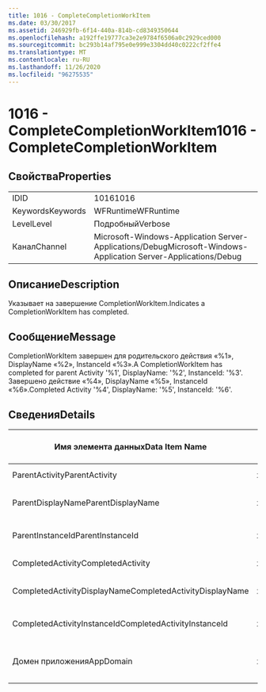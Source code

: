 ```yaml
---
title: 1016 - CompleteCompletionWorkItem
ms.date: 03/30/2017
ms.assetid: 246929fb-6f14-440a-814b-cd8349350644
ms.openlocfilehash: a192ffe19777ca3e2e9784f6506a0c2929ced000
ms.sourcegitcommit: bc293b14af795e0e999e3304dd40c0222cf2ffe4
ms.translationtype: MT
ms.contentlocale: ru-RU
ms.lasthandoff: 11/26/2020
ms.locfileid: "96275535"
---
```

# <a name="1016---completecompletionworkitem"></a><span data-ttu-id="2bd5e-102">1016 - CompleteCompletionWorkItem</span><span class="sxs-lookup"><span data-stu-id="2bd5e-102">1016 - CompleteCompletionWorkItem</span></span>

## <a name="properties"></a><span data-ttu-id="2bd5e-103">Свойства</span><span class="sxs-lookup"><span data-stu-id="2bd5e-103">Properties</span></span>  
  
|||  
|-|-|  
|<span data-ttu-id="2bd5e-104">ID</span><span class="sxs-lookup"><span data-stu-id="2bd5e-104">ID</span></span>|<span data-ttu-id="2bd5e-105">1016</span><span class="sxs-lookup"><span data-stu-id="2bd5e-105">1016</span></span>|  
|<span data-ttu-id="2bd5e-106">Keywords</span><span class="sxs-lookup"><span data-stu-id="2bd5e-106">Keywords</span></span>|<span data-ttu-id="2bd5e-107">WFRuntime</span><span class="sxs-lookup"><span data-stu-id="2bd5e-107">WFRuntime</span></span>|  
|<span data-ttu-id="2bd5e-108">Level</span><span class="sxs-lookup"><span data-stu-id="2bd5e-108">Level</span></span>|<span data-ttu-id="2bd5e-109">Подробный</span><span class="sxs-lookup"><span data-stu-id="2bd5e-109">Verbose</span></span>|  
|<span data-ttu-id="2bd5e-110">Канал</span><span class="sxs-lookup"><span data-stu-id="2bd5e-110">Channel</span></span>|<span data-ttu-id="2bd5e-111">Microsoft-Windows-Application Server-Applications/Debug</span><span class="sxs-lookup"><span data-stu-id="2bd5e-111">Microsoft-Windows-Application Server-Applications/Debug</span></span>|  
  
## <a name="description"></a><span data-ttu-id="2bd5e-112">Описание</span><span class="sxs-lookup"><span data-stu-id="2bd5e-112">Description</span></span>  

 <span data-ttu-id="2bd5e-113">Указывает на завершение CompletionWorkItem.</span><span class="sxs-lookup"><span data-stu-id="2bd5e-113">Indicates a CompletionWorkItem has completed.</span></span>  
  
## <a name="message"></a><span data-ttu-id="2bd5e-114">Сообщение</span><span class="sxs-lookup"><span data-stu-id="2bd5e-114">Message</span></span>  

 <span data-ttu-id="2bd5e-115">CompletionWorkItem завершен для родительского действия «%1», DisplayName «%2», InstanceId «%3».</span><span class="sxs-lookup"><span data-stu-id="2bd5e-115">A CompletionWorkItem has completed for parent Activity '%1', DisplayName: '%2', InstanceId: '%3'.</span></span> <span data-ttu-id="2bd5e-116">Завершено действие «%4», DisplayName «%5», InstanceId «%6».</span><span class="sxs-lookup"><span data-stu-id="2bd5e-116">Completed Activity '%4', DisplayName: '%5', InstanceId: '%6'.</span></span>  
  
## <a name="details"></a><span data-ttu-id="2bd5e-117">Сведения</span><span class="sxs-lookup"><span data-stu-id="2bd5e-117">Details</span></span>  
  
|<span data-ttu-id="2bd5e-118">Имя элемента данных</span><span class="sxs-lookup"><span data-stu-id="2bd5e-118">Data Item Name</span></span>|<span data-ttu-id="2bd5e-119">Тип элемента данных</span><span class="sxs-lookup"><span data-stu-id="2bd5e-119">Data Item Type</span></span>|<span data-ttu-id="2bd5e-120">Описание</span><span class="sxs-lookup"><span data-stu-id="2bd5e-120">Description</span></span>|  
|--------------------|--------------------|-----------------|  
|<span data-ttu-id="2bd5e-121">ParentActivity</span><span class="sxs-lookup"><span data-stu-id="2bd5e-121">ParentActivity</span></span>|<span data-ttu-id="2bd5e-122">xs:string</span><span class="sxs-lookup"><span data-stu-id="2bd5e-122">xs:string</span></span>|<span data-ttu-id="2bd5e-123">Имя типа родительского действия.</span><span class="sxs-lookup"><span data-stu-id="2bd5e-123">The type name of the parent activity.</span></span>|  
|<span data-ttu-id="2bd5e-124">ParentDisplayName</span><span class="sxs-lookup"><span data-stu-id="2bd5e-124">ParentDisplayName</span></span>|<span data-ttu-id="2bd5e-125">xs:string</span><span class="sxs-lookup"><span data-stu-id="2bd5e-125">xs:string</span></span>|<span data-ttu-id="2bd5e-126">Отображаемое имя родительского действия.</span><span class="sxs-lookup"><span data-stu-id="2bd5e-126">The display name of the parent activity.</span></span>|  
|<span data-ttu-id="2bd5e-127">ParentInstanceId</span><span class="sxs-lookup"><span data-stu-id="2bd5e-127">ParentInstanceId</span></span>|<span data-ttu-id="2bd5e-128">xs:string</span><span class="sxs-lookup"><span data-stu-id="2bd5e-128">xs:string</span></span>|<span data-ttu-id="2bd5e-129">Идентификатор экземпляра родительского действия.</span><span class="sxs-lookup"><span data-stu-id="2bd5e-129">The instance id of the parent activity.</span></span>|  
|<span data-ttu-id="2bd5e-130">CompletedActivity</span><span class="sxs-lookup"><span data-stu-id="2bd5e-130">CompletedActivity</span></span>|<span data-ttu-id="2bd5e-131">xs:string</span><span class="sxs-lookup"><span data-stu-id="2bd5e-131">xs:string</span></span>|<span data-ttu-id="2bd5e-132">Имя типа завершенного действия.</span><span class="sxs-lookup"><span data-stu-id="2bd5e-132">The type name of the completed activity.</span></span>|  
|<span data-ttu-id="2bd5e-133">CompletedActivityDisplayName</span><span class="sxs-lookup"><span data-stu-id="2bd5e-133">CompletedActivityDisplayName</span></span>|<span data-ttu-id="2bd5e-134">xs:string</span><span class="sxs-lookup"><span data-stu-id="2bd5e-134">xs:string</span></span>|<span data-ttu-id="2bd5e-135">Отображаемое имя завершенного действия.</span><span class="sxs-lookup"><span data-stu-id="2bd5e-135">The display name of the completed activity.</span></span>|  
|<span data-ttu-id="2bd5e-136">CompletedActivityInstanceId</span><span class="sxs-lookup"><span data-stu-id="2bd5e-136">CompletedActivityInstanceId</span></span>|<span data-ttu-id="2bd5e-137">xs:string</span><span class="sxs-lookup"><span data-stu-id="2bd5e-137">xs:string</span></span>|<span data-ttu-id="2bd5e-138">Идентификатор экземпляра завершенного действия.</span><span class="sxs-lookup"><span data-stu-id="2bd5e-138">The instance id of the completed activity.</span></span>|  
|<span data-ttu-id="2bd5e-139">Домен приложения</span><span class="sxs-lookup"><span data-stu-id="2bd5e-139">AppDomain</span></span>|<span data-ttu-id="2bd5e-140">xs:string</span><span class="sxs-lookup"><span data-stu-id="2bd5e-140">xs:string</span></span>|<span data-ttu-id="2bd5e-141">Строка, возвращаемая AppDomain.CurrentDomain.FriendlyName.</span><span class="sxs-lookup"><span data-stu-id="2bd5e-141">The string returned by AppDomain.CurrentDomain.FriendlyName.</span></span>|
